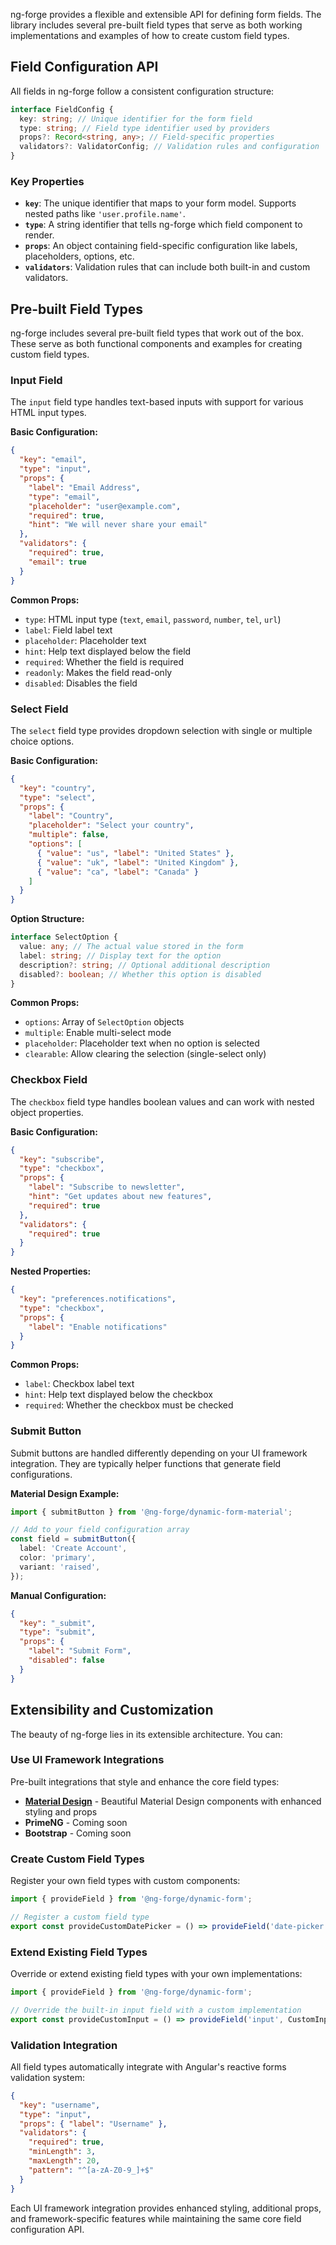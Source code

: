 ng-forge provides a flexible and extensible API for defining form fields. The library includes several pre-built field types that serve as both working implementations and examples of how to create custom field types.

## Field Configuration API

All fields in ng-forge follow a consistent configuration structure:

```typescript
interface FieldConfig {
  key: string; // Unique identifier for the form field
  type: string; // Field type identifier used by providers
  props?: Record<string, any>; // Field-specific properties
  validators?: ValidatorConfig; // Validation rules and configuration
}
```

### Key Properties

- **`key`**: The unique identifier that maps to your form model. Supports nested paths like `'user.profile.name'`.
- **`type`**: A string identifier that tells ng-forge which field component to render.
- **`props`**: An object containing field-specific configuration like labels, placeholders, options, etc.
- **`validators`**: Validation rules that can include both built-in and custom validators.

## Pre-built Field Types

ng-forge includes several pre-built field types that work out of the box. These serve as both functional components and examples for creating custom field types.

### Input Field

The `input` field type handles text-based inputs with support for various HTML input types.

**Basic Configuration:**

```json lines
{
  "key": "email",
  "type": "input",
  "props": {
    "label": "Email Address",
    "type": "email",
    "placeholder": "user@example.com",
    "required": true,
    "hint": "We will never share your email"
  },
  "validators": {
    "required": true,
    "email": true
  }
}
```

**Common Props:**

- `type`: HTML input type (`text`, `email`, `password`, `number`, `tel`, `url`)
- `label`: Field label text
- `placeholder`: Placeholder text
- `hint`: Help text displayed below the field
- `required`: Whether the field is required
- `readonly`: Makes the field read-only
- `disabled`: Disables the field

### Select Field

The `select` field type provides dropdown selection with single or multiple choice options.

**Basic Configuration:**

```json lines
{
  "key": "country",
  "type": "select",
  "props": {
    "label": "Country",
    "placeholder": "Select your country",
    "multiple": false,
    "options": [
      { "value": "us", "label": "United States" },
      { "value": "uk", "label": "United Kingdom" },
      { "value": "ca", "label": "Canada" }
    ]
  }
}
```

**Option Structure:**

```typescript
interface SelectOption {
  value: any; // The actual value stored in the form
  label: string; // Display text for the option
  description?: string; // Optional additional description
  disabled?: boolean; // Whether this option is disabled
}
```

**Common Props:**

- `options`: Array of `SelectOption` objects
- `multiple`: Enable multi-select mode
- `placeholder`: Placeholder text when no option is selected
- `clearable`: Allow clearing the selection (single-select only)

### Checkbox Field

The `checkbox` field type handles boolean values and can work with nested object properties.

**Basic Configuration:**

```json lines
{
  "key": "subscribe",
  "type": "checkbox",
  "props": {
    "label": "Subscribe to newsletter",
    "hint": "Get updates about new features",
    "required": true
  },
  "validators": {
    "required": true
  }
}
```

**Nested Properties:**

```json lines
{
  "key": "preferences.notifications",
  "type": "checkbox",
  "props": {
    "label": "Enable notifications"
  }
}
```

**Common Props:**

- `label`: Checkbox label text
- `hint`: Help text displayed below the checkbox
- `required`: Whether the checkbox must be checked

### Submit Button

Submit buttons are handled differently depending on your UI framework integration. They are typically helper functions that generate field configurations.

**Material Design Example:**

```typescript
import { submitButton } from '@ng-forge/dynamic-form-material';

// Add to your field configuration array
const field = submitButton({
  label: 'Create Account',
  color: 'primary',
  variant: 'raised',
});
```

**Manual Configuration:**

```json lines
{
  "key": "_submit",
  "type": "submit",
  "props": {
    "label": "Submit Form",
    "disabled": false
  }
}
```

## Extensibility and Customization

The beauty of ng-forge lies in its extensible architecture. You can:

### Use UI Framework Integrations

Pre-built integrations that style and enhance the core field types:

- **[Material Design](../ui-integrations/material)** - Beautiful Material Design components with enhanced styling and props
- **PrimeNG** - Coming soon
- **Bootstrap** - Coming soon

### Create Custom Field Types

Register your own field types with custom components:

```typescript
import { provideField } from '@ng-forge/dynamic-form';

// Register a custom field type
export const provideCustomDatePicker = () => provideField('date-picker', CustomDatePickerComponent);
```

### Extend Existing Field Types

Override or extend existing field types with your own implementations:

```typescript
import { provideField } from '@ng-forge/dynamic-form';

// Override the built-in input field with a custom implementation
export const provideCustomInput = () => provideField('input', CustomInputComponent);
```

### Validation Integration

All field types automatically integrate with Angular's reactive forms validation system:

```json lines
{
  "key": "username",
  "type": "input",
  "props": { "label": "Username" },
  "validators": {
    "required": true,
    "minLength": 3,
    "maxLength": 20,
    "pattern": "^[a-zA-Z0-9_]+$"
  }
}
```

Each UI framework integration provides enhanced styling, additional props, and framework-specific features while maintaining the same core field configuration API.
